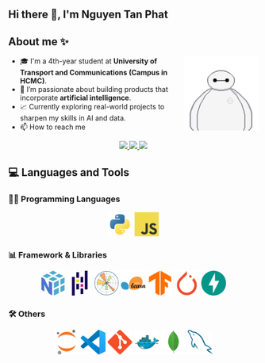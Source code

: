 ## Hi there 👋, I'm Nguyen Tan Phat 
## About me ✨  
<img width="150" src="./assets/hello.gif" align="right"/>

- 🎓 I'm a 4th-year student at **University of Transport and Communications (Campus in HCMC)**.
- 🚀 I’m passionate about building products that incorporate **artificial intelligence**.  
- 📈 Currently exploring real-world projects to sharpen my skills in AI and data.
- 📫 How to reach me
<p align="center">
  <a href="https://www.linkedin.com/in/nguyentanphat55/" target="_blank">
    <img src="https://img.icons8.com/fluent/48/000000/linkedin.png"/>
  </a>
  <a href="https://github.com/PhatNguyen55" alt="Github">
    <img src="https://img.icons8.com/fluent/48/000000/github.png"/>
  </a> 
  <a href="mailto:phatnguyen102.dev@gmail.com" alt="Email">
    <img src="https://img.icons8.com/fluent/48/000000/mailing.png"/>
  </a>
</p>

## 💻 Languages and Tools

### 👨‍💻 Programming Languages
<div align="center">
  <code><img width="50" src="https://raw.githubusercontent.com/devicons/devicon/master/icons/python/python-original.svg" alt="Python" title="Python"/></code>
  <code><img width="50" src="https://raw.githubusercontent.com/devicons/devicon/master/icons/javascript/javascript-original.svg" alt="JavaScript" title="JavaScript"/></code>
</div>

### 📊 Framework & Libraries
<div align="center">
  <code><img width="50" src="https://raw.githubusercontent.com/devicons/devicon/master/icons/numpy/numpy-original.svg" alt="NumPy" title="NumPy"/></code>
  <code><img width="50" src="https://raw.githubusercontent.com/devicons/devicon/master/icons/pandas/pandas-original.svg" alt="Pandas" title="Pandas"/></code>
  <code><img width="50" src="https://raw.githubusercontent.com/devicons/devicon/master/icons/matplotlib/matplotlib-original.svg" alt="Matplotlib" title="Matplotlib"/></code>
  <code><img width="50" src="https://raw.githubusercontent.com/devicons/devicon/master/icons/scikitlearn/scikitlearn-original.svg" alt="Scikit-learn" title="Scikit-learn"/></code>
  <code><img width="50" src="https://raw.githubusercontent.com/devicons/devicon/master/icons/tensorflow/tensorflow-original.svg" alt="TensorFlow" title="TensorFlow"/></code>
  <code><img width="50" src="https://raw.githubusercontent.com/devicons/devicon/master/icons/pytorch/pytorch-original.svg" alt="PyTorch" title="PyTorch"/></code>
  <code><img width="50" src="https://raw.githubusercontent.com/devicons/devicon/master/icons/fastapi/fastapi-original.svg" alt="FastAPI" title="FastAPI"/></code>
</div>

### 🛠️ Others
<div align="center">
  <code><img width="50" src="https://raw.githubusercontent.com/devicons/devicon/master/icons/jupyter/jupyter-original.svg" alt="Jupyter" title="Jupyter Notebook"/></code>
  <code><img width="50" src="https://raw.githubusercontent.com/devicons/devicon/master/icons/vscode/vscode-original.svg" alt="VSCode" title="VSCode"/></code>
  <code><img width="50" src="https://raw.githubusercontent.com/devicons/devicon/master/icons/git/git-original.svg" alt="Git" title="Git"/></code>
  <code><img width="50" src="https://raw.githubusercontent.com/devicons/devicon/master/icons/docker/docker-original.svg" alt="Docker" title="Docker"/></code>
  <code><img width="50" src="https://raw.githubusercontent.com/devicons/devicon/master/icons/mongodb/mongodb-original.svg" alt="MongoDB" title="MongoDB"/></code>
  <code><img width="50" src="https://raw.githubusercontent.com/devicons/devicon/master/icons/mysql/mysql-original.svg" alt="MySQL" title="MySQL"/></code>
</div>



